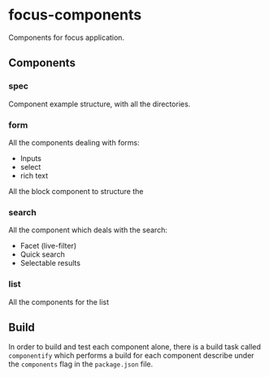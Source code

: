 focus-components
========================

Components for focus application.

## Components

### spec

Component example structure, with all the directories.

### form

All the components dealing with forms:
- Inputs
- select
- rich text

All  the block component to structure the

### search

All the component which deals with the search:
- Facet (live-filter)
- Quick search
- Selectable results

### list

All the components for the list


## Build

In order to build and test each component alone, there is a build task called `componentify` which performs a build for each component describe under the `components` flag in the `package.json` file.
